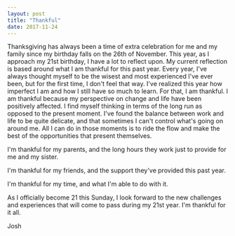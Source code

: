 ```yaml
---
layout: post
title: "Thankful"
date: 2017-11-24
---
```


Thanksgiving has always been a time of extra celebration for me and my family since my birthday falls on the 26th of November. This year, as I approach my 21st birthday, I have a lot to reflect upon. My current reflection is based around what I am thankful for this past year. Every year, I've always thought myself to be the wisest and most experienced I've ever been, but for the first time, I don't feel that way. I've realized this year how imperfect I am and how I still have so much to learn. For that, I am thankful. I am thankful because my perspective on change and life have been positively affected. I find myself thinking in terms of the long run as opposed to the present moment. I've found the balance between work and life to be quite delicate, and that sometimes I can't control what's going on around me. All I can do in those moments is to ride the flow and make the best of the opportunities that present themselves. 

I'm thankful for my parents, and the long hours they work just to provide for me and my sister.

I'm thankful for my friends, and the support they've provided this past year.

I'm thankful for my time, and what I'm able to do with it.

As I officially become 21 this Sunday, I look forward to the new challenges and experiences that will come to pass during my 21st year. I'm thankful for it all.

Josh
